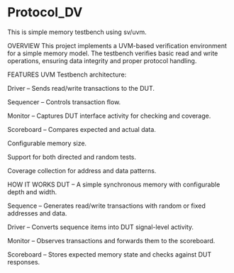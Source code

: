 # Protocol_DV
This is simple memory testbench using sv/uvm.

OVERVIEW
This project implements a UVM-based verification environment for a simple memory model.
The testbench verifies basic read and write operations, ensuring data integrity and proper protocol handling.

FEATURES
UVM Testbench architecture:

Driver – Sends read/write transactions to the DUT.

Sequencer – Controls transaction flow.

Monitor – Captures DUT interface activity for checking and coverage.

Scoreboard – Compares expected and actual data.

Configurable memory size.

Support for both directed and random tests.

Coverage collection for address and data patterns.

HOW IT WORKS
DUT – A simple synchronous memory with configurable depth and width.

Sequence – Generates read/write transactions with random or fixed addresses and data.

Driver – Converts sequence items into DUT signal-level activity.

Monitor – Observes transactions and forwards them to the scoreboard.

Scoreboard – Stores expected memory state and checks against DUT responses.
